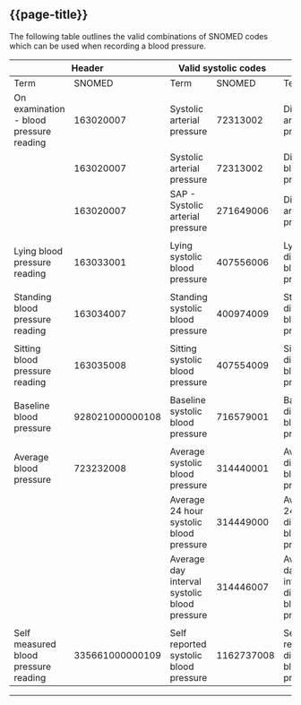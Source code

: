 ## {{page-title}}

The following table outlines the valid combinations of SNOMED codes which can be used when recording a blood pressure.

<table class="nhsd-!t-margin-bottom-6 nhsd-!t-margin-top-6">
    <thead>
        <th data-no-sort colspan="2">Header</th>
        <th data-no-sort colspan="2">Valid systolic codes</th>
        <th data-no-sort colspan="2">Valid diastolic codes</th>
    </thead>
    <tbody>
        <tr>
            <td class="nhsd-m-table__highlighted-items">Term</td>
            <td class="nhsd-m-table__highlighted-items">SNOMED</td>
            <td class="nhsd-m-table__highlighted-items">Term</td>
            <td class="nhsd-m-table__highlighted-items">SNOMED</td>
            <td class="nhsd-m-table__highlighted-items">Term</td>
            <td class="nhsd-m-table__highlighted-items">ConceptId</td>
        </tr>
        <tr>
            <td>On examination - blood pressure reading</td>
            <td>163020007</td>
            <td>Systolic arterial pressure</td>
            <td>72313002</td>
            <td>Diastolic arterial pressure</td>
            <td>1091811000000102</td>
        </tr>
        <tr>
            <td></td>
            <td>163020007</td>
            <td>Systolic arterial pressure</td>
            <td>72313002</td>
            <td>Diastolic blood pressure</td>
            <td>271650006</td>
        </tr>
        <tr>
            <td></td>
            <td>163020007</td>
            <td>SAP - Systolic arterial pressure</td>
            <td>271649006</td>
            <td>Diastolic arterial pressure</td>
            <td>271650006</td>
        </tr>
        <tr>
            <td colspan="9" class="nhsd-m-table__highlighted-items" />
        </tr>
        <tr>
            <td>Lying blood pressure reading</td>
            <td>163033001</td>
            <td>Lying systolic blood pressure</td>
            <td>407556006</td>
            <td>Lying diastolic blood pressure</td>
            <td>407557002</td>
        </tr>
        <tr>
            <td colspan="9" class="nhsd-m-table__highlighted-items" />
        </tr>
        <tr>
            <td>Standing blood pressure reading</td>
            <td>163034007</td>
            <td>Standing systolic blood pressure</td>
            <td>400974009</td>
            <td>Standing diastolic blood pressure</td>
            <td>400975005</td>
        </tr>
        <tr>
            <td colspan="9" class="nhsd-m-table__highlighted-items" />
        </tr>
        <tr>
            <td>Sitting blood pressure reading</td>
            <td>163035008</td>
            <td>Sitting systolic blood pressure</td>
            <td>407554009</td>
            <td>Sitting diastolic blood pressure</td>
            <td>407555005</td>
        </tr>
        <tr>
            <td colspan="9" class="nhsd-m-table__highlighted-items" />
        </tr>
        <tr>
            <td>Baseline blood pressure</td>
            <td>928021000000108</td>
            <td>Baseline systolic blood pressure</td>
            <td>716579001</td>
            <td>Baseline diastolic blood pressure</td>
            <td>716632005</td>
        </tr>
        <tr>
            <td colspan="9" class="nhsd-m-table__highlighted-items" />
        </tr>
        <tr>
            <td>Average blood pressure</td>
            <td>723232008</td>
            <td>Average systolic blood pressure</td>
            <td>314440001</td>
            <td>Average diastolic blood pressure</td>
            <td>314453003</td>
        </tr>
        <tr>
            <td colspan="2"></td>
            <td>Average 24 hour systolic blood pressure</td>
            <td>314449000</td>
            <td>Average 24 hour diastolic blood pressure</td>
            <td>314462001</td>
        </tr>
        <tr>
            <td colspan="2"></td>
            <td>Average day interval systolic blood pressure</td>
            <td>314446007</td>
            <td>Average day interval diastolic blood pressure</td>
            <td>314461008</td>
        </tr>
        <tr>
            <td colspan="9" class="nhsd-m-table__highlighted-items" />
        </tr>
        <tr>
            <td>Self measured blood pressure reading</td>
            <td>335661000000109</td>
            <td>Self reported systolic blood pressure</td>
            <td>1162737008</td>
            <td>Self reported diastolic blood pressure</td>
            <td>1162735000</td>
        </tr>
    </tbody>
</table>

---